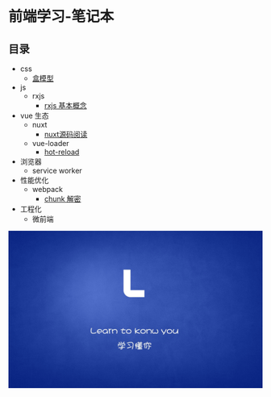 # 前端学习-笔记本

## 目录
- css
    - [盒模型](./docs/16226266149073.md)
- js
    - rxjs 
        - [rxjs 基本概念](./docs/16221950149151.md)
- vue 生态
    - nuxt
        - [nuxt源码阅读](./docs/16221949411992.md)
    - vue-loader
        - [hot-reload](./docs/16221949411793.md)
- 浏览器
    - service worker
- 性能优化
    - webpack
        - [chunk 解密](./docs/16221948706253.md)
- 工程化
    - 微前端

![](.gitbook/assets/image%20%289%29.png)






